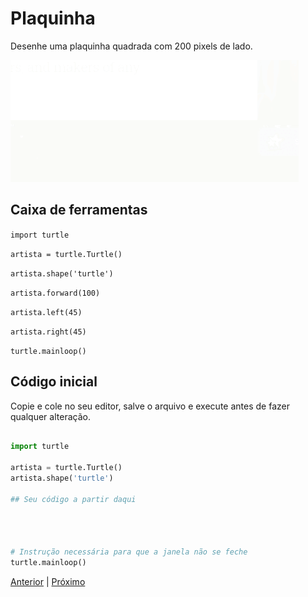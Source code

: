 # Plaquinha

Desenhe uma plaquinha quadrada com 200 pixels de lado. 

![Plaquinha](07_plaquinha.gif "Plaquinha")


## Caixa de ferramentas

```import turtle```

```artista = turtle.Turtle()```

```artista.shape('turtle')```

```artista.forward(100)```

```artista.left(45)```

```artista.right(45)```

```turtle.mainloop()```


## Código inicial

Copie e cole no seu editor, salve o arquivo e execute antes de fazer qualquer 
alteração.

```python

import turtle

artista = turtle.Turtle()
artista.shape('turtle')

## Seu código a partir daqui




# Instrução necessária para que a janela não se feche
turtle.mainloop()

```


[Anterior](06_retangulo.md) | [Próximo](07_plaquinha.md)
